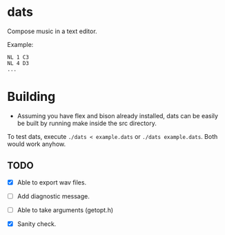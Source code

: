 # dats
Compose music in a text editor.


Example:
```
NL 1 C3
NL 4 D3
...
```

# Building
- Assuming you have flex and bison already installed,
dats can be easily be built by running make inside the src directory.



To test dats, execute `./dats < example.dats` or `./dats example.dats`.
Both would work anyhow.

## TODO
- [x] Able to export wav files.

- [ ] Add diagnostic message.

- [ ] Able to take arguments (getopt.h)

- [x] Sanity check.


